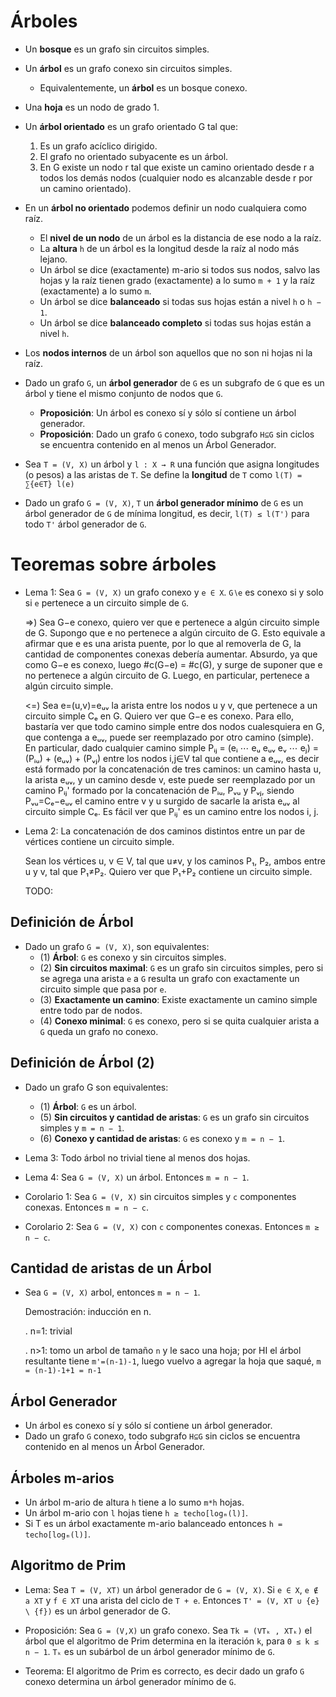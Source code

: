 Árboles
=======

* Un **bosque** es un grafo sin circuitos simples.

* Un **árbol** es un grafo conexo sin circuitos simples.
	- Equivalentemente, un **árbol** es un bosque conexo.

* Una **hoja** es un nodo de grado 1.

* Un **árbol orientado** es un grafo orientado G tal que:
	1. Es un grafo acíclico dirigido.
	2. El grafo no orientado subyacente es un árbol.
	3. En G existe un nodo r tal que existe un camino orientado desde r a todos los demás nodos (cualquier nodo es alcanzable desde r por un camino orientado).

* En un **árbol no orientado** podemos definir un nodo cualquiera como raíz.
	* El **nivel de un nodo** de un árbol es la distancia de ese nodo a la raíz.
	* La **altura** `h` de un árbol es la longitud desde la raíz al nodo más lejano.
	* Un árbol se dice (exactamente) m-ario si todos sus nodos, salvo las hojas y la raíz tienen grado (exactamente) a lo sumo `m + 1` y la raíz (exactamente) a lo sumo `m`.
	* Un árbol se dice **balanceado** si todas sus hojas están a nivel `h` o `h − 1`.
	* Un árbol se dice **balanceado completo** si todas sus hojas están a nivel `h`.

* Los **nodos internos** de un árbol son aquellos que no son ni hojas ni la raíz.

* Dado un grafo `G`, un **árbol generador** de `G` es un subgrafo de `G` que es un árbol y tiene el mismo conjunto de nodos que `G`.
	- **Proposición**: Un árbol es conexo sí y sólo sí contiene un árbol generador.
	- **Proposición**: Dado un grafo `G` conexo, todo subgrafo `H⊆G` sin ciclos se encuentra contenido en al menos un Árbol Generador.
	
* Sea `T = (V, X)` un árbol y `l : X → R` una función que asigna longitudes (o pesos) a las aristas de `T`. Se define la **longitud** de `T` como `l(T) = ∑{e∈T} l(e)`

* Dado un grafo `G = (V, X)`, `T` un **árbol generador mínimo** de `G` es un árbol generador de `G` de mínima longitud, es decir, `l(T) ≤ l(T')` para todo `T'` árbol generador de `G`.

Teoremas sobre árboles
======================

* Lema 1: Sea `G = (V, X)` un grafo conexo y `e ∈ X`. `G∖e` es conexo si y solo si `e` pertenece a un circuito simple de `G`.

	=>) Sea G−e conexo, quiero ver que e pertenece a algún circuito simple de G. Supongo que e no pertenece a algún circuito de G. Esto equivale a afirmar que e es una arista puente, por lo que al removerla de G, la cantidad de componentes conexas debería aumentar. Absurdo, ya que como G−e es conexo, luego #c(G−e) = #c(G), y surge de suponer que e no pertenece a algún circuito de G. Luego, en particular, pertenece a algún circuito simple.

	<=) Sea e=(u,v)=eᵤᵥ la arista entre los nodos u y v, que pertenece a un circuito simple Cₑ en G. Quiero ver que G−e es conexo. Para ello, bastaría ver que todo camino simple entre dos nodos cualesquiera en G, que contenga a eᵤᵥ, puede ser reemplazado por otro camino (simple). En particular, dado cualquier camino simple Pᵢⱼ = (eᵢ ⋯ eᵤ eᵤᵥ eᵥ ⋯ eⱼ) = (Pᵢᵤ) + (eᵤᵥ) + (Pᵥⱼ) entre los nodos i,j∈V tal que contiene a eᵤᵥ, es decir está formado por la concatenación de tres caminos: un camino hasta u, la arista eᵤᵥ, y un camino desde v, este puede ser reemplazado por un camino Pᵢⱼ' formado por la concatenación de Pᵢᵤ, Pᵥᵤ y Pᵥⱼ, siendo Pᵥᵤ=Cₑ−eᵤᵥ el camino entre v y u surgido de sacarle la arista eᵤᵥ al circuito simple Cₑ. Es fácil ver que Pᵢⱼ' es un camino entre los nodos i, j.

* Lema 2: La concatenación de dos caminos distintos entre un par de vértices contiene un circuito simple.

	Sean los vértices u, v ∈ V, tal que u≠v, y los caminos P₁, P₂, ambos entre u y v, tal que P₁≠P₂. Quiero ver que P₁+P₂ contiene un circuito simple.

	TODO:

Definición de Árbol
-------------------
* Dado un grafo `G = (V, X)`, son equivalentes:
	* (1) **Árbol**: `G` es conexo y sin circuitos simples.
	* (2) **Sin circuitos maximal**: `G` es un grafo sin circuitos simples, pero si se agrega una arista `e` a `G` resulta un grafo con exactamente un circuito simple que pasa por `e`.
	* (3) **Exactamente un camino**: Existe exactamente un camino simple entre todo par de nodos.
	* (4) **Conexo minimal**: `G` es conexo, pero si se quita cualquier arista a `G` queda un grafo no conexo.

Definición de Árbol (2)
-----------------------
* Dado un grafo G son equivalentes:
	* (1) **Árbol**: `G` es un árbol.
	* (5) **Sin circuitos y cantidad de aristas**: `G` es un grafo sin circuitos simples y `m = n − 1`.
	* (6) **Conexo y cantidad de aristas**: `G` es conexo y `m = n − 1`.

* Lema 3: Todo árbol no trivial tiene al menos dos hojas.

* Lema 4: Sea `G = (V, X)` un árbol. Entonces `m = n − 1`.

* Corolario 1: Sea `G = (V, X)` sin circuitos simples y `c` componentes conexas. Entonces `m = n − c`.

* Corolario 2: Sea `G = (V, X)` con `c` componentes conexas. Entonces `m ≥ n − c`.

Cantidad de aristas de un Árbol
-------------------------------
* Sea `G = (V, X)` arbol, entonces `m = n − 1`.
	
	Demostración: inducción en n.

	. n=1: trivial

	. n>1: tomo un arbol de tamaño `n` y le saco una hoja; por HI el árbol resultante tiene `m'=(n-1)-1`, luego vuelvo a agregar la hoja que saqué, `m = (n-1)-1+1 = n-1`

Árbol Generador
---------------
* Un árbol es conexo sí y sólo sí contiene un árbol generador.
* Dado un grafo `G` conexo, todo subgrafo `H⊆G` sin ciclos se encuentra contenido en al menos un Árbol Generador.

Árboles m-arios
---------------
* Un árbol m-ario de altura `h` tiene a lo sumo `m*h` hojas.
* Un árbol m-ario con `l` hojas tiene `h ≥ techo[logₘ(l)]`.
* Si T es un árbol exactamente m-ario balanceado entonces `h = techo[logₘ(l)]`.

Algoritmo de Prim
-----------------

* Lema: Sea `T = (V, XT)` un árbol generador de `G = (V, X)`. Si `e ∈ X`,
`e ∉ a XT` y `f ∈ XT` una arista del ciclo de `T + e`. Entonces `T' = (V, XT ∪ {e} \ {f})` es un árbol generador de G.

* Proposición: Sea `G = (V,X)` un grafo conexo. Sea `Tk = (VTₖ , XTₖ)` el árbol que el algoritmo de Prim determina en la iteración `k`, para `0 ≤ k ≤ n − 1`. `Tₖ` es un subárbol de un árbol generador mínimo de `G`.

* Teorema: El algoritmo de Prim es correcto, es decir dado un grafo `G` conexo determina un árbol generador mínimo de `G`.